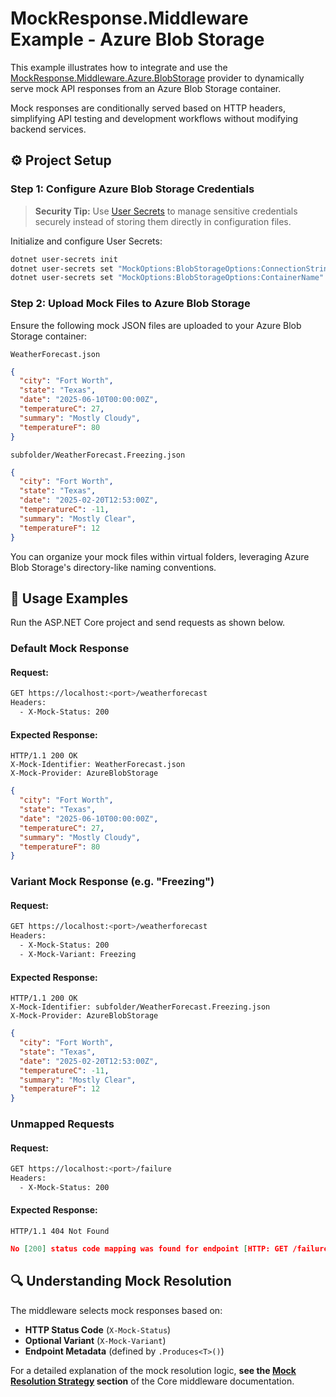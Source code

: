 # MockResponse.Middleware Example - Azure Blob Storage

This example illustrates how to integrate and use the [MockResponse.Middleware.Azure.BlobStorage](../../src/MockResponse.Middleware.Azure.BlobStorage/) provider to dynamically serve mock API responses from an Azure Blob Storage container. 

Mock responses are conditionally served based on HTTP headers, simplifying API testing and development workflows without modifying backend services.


## ⚙️ Project Setup

### Step 1: Configure Azure Blob Storage Credentials

> **Security Tip:** Use [User Secrets](https://learn.microsoft.com/en-us/aspnet/core/security/app-secrets?view=aspnetcore-8.0) to manage sensitive credentials securely instead of storing them directly in configuration files.

Initialize and configure User Secrets:
```bash
dotnet user-secrets init
dotnet user-secrets set "MockOptions:BlobStorageOptions:ConnectionString" "<your-connection-string>"
dotnet user-secrets set "MockOptions:BlobStorageOptions:ContainerName" "<your-container-name>"
```


### Step 2: Upload Mock Files to Azure Blob Storage

Ensure the following mock JSON files are uploaded to your Azure Blob Storage container: 

`WeatherForecast.json`
```json
{
  "city": "Fort Worth",
  "state": "Texas",
  "date": "2025-06-10T00:00:00Z",
  "temperatureC": 27,
  "summary": "Mostly Cloudy",
  "temperatureF": 80
}
```

`subfolder/WeatherForecast.Freezing.json`
```json
{
  "city": "Fort Worth",
  "state": "Texas",
  "date": "2025-02-20T12:53:00Z",
  "temperatureC": -11,
  "summary": "Mostly Clear",
  "temperatureF": 12
}
```

You can organize your mock files within virtual folders, leveraging Azure Blob Storage's directory-like naming conventions.


## 🚀 Usage Examples

Run the ASP.NET Core project and send requests as shown below.

### Default Mock Response

#### Request:

```bash
GET https://localhost:<port>/weatherforecast
Headers:
  - X-Mock-Status: 200
```

#### Expected Response:

```http
HTTP/1.1 200 OK
X-Mock-Identifier: WeatherForecast.json
X-Mock-Provider: AzureBlobStorage
```
```json
{
  "city": "Fort Worth",
  "state": "Texas",
  "date": "2025-06-10T00:00:00Z",
  "temperatureC": 27,
  "summary": "Mostly Cloudy",
  "temperatureF": 80
}
```


### Variant Mock Response (e.g. "Freezing")

#### Request:

```bash
GET https://localhost:<port>/weatherforecast
Headers:
  - X-Mock-Status: 200
  - X-Mock-Variant: Freezing
```

#### Expected Response:

```http
HTTP/1.1 200 OK
X-Mock-Identifier: subfolder/WeatherForecast.Freezing.json
X-Mock-Provider: AzureBlobStorage
```
```json
{
  "city": "Fort Worth",
  "state": "Texas",
  "date": "2025-02-20T12:53:00Z",
  "temperatureC": -11,
  "summary": "Mostly Clear",
  "temperatureF": 12
}
```


### Unmapped Requests

#### Request:

```bash
GET https://localhost:<port>/failure
Headers:
  - X-Mock-Status: 200
```

#### Expected Response:

```http
HTTP/1.1 404 Not Found
```
```json
No [200] status code mapping was found for endpoint [HTTP: GET /failure]
```


## 🔍 Understanding Mock Resolution

The middleware selects mock responses based on:

* **HTTP Status Code** (`X-Mock-Status`)
* **Optional Variant** (`X-Mock-Variant`)
* **Endpoint Metadata** (defined by `.Produces<T>()`)

For a detailed explanation of the mock resolution logic, **see the [Mock Resolution Strategy](../../src/MockResponse.Middleware.Core/README.md#-mock-resolution-strategy) section** of the Core middleware documentation.